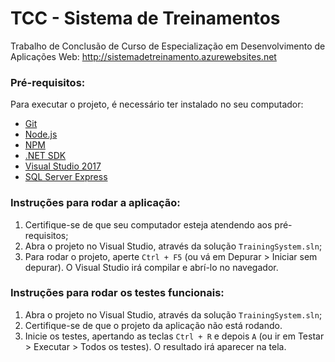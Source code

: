 # TCC - Sistema de Treinamentos

Trabalho de Conclusão de Curso de Especialização em Desenvolvimento de Aplicações Web: http://sistemadetreinamento.azurewebsites.net

### Pré-requisitos:

Para executar o projeto, é necessário ter instalado no seu computador:

- [Git](https://git-scm.com/downloads)
- [Node.js](https://nodejs.org/en/)
- [NPM](https://www.npmjs.com/get-npm)
- [.NET SDK](https://www.microsoft.com/net/learn/get-started/windows)
- [Visual Studio 2017](https://visualstudio.microsoft.com/pt-br/downloads/)
- [SQL Server Express](https://www.microsoft.com/pt-br/sql-server/sql-server-editions-express)


### Instruções para rodar a aplicação:

1. Certifique-se de que seu computador esteja atendendo aos pré-requisitos;
2. Abra o projeto no Visual Studio, através da solução `TrainingSystem.sln`;
3. Para rodar o projeto, aperte `Ctrl + F5` (ou vá em Depurar > Iniciar sem depurar). O Visual Studio irá compilar e abrí-lo no navegador.


### Instruções para rodar os testes funcionais:

1. Abra o projeto no Visual Studio, através da solução `TrainingSystem.sln`;
2. Certifique-se de que o projeto da aplicação não está rodando.
3. Inicie os testes, apertando as teclas `Ctrl + R` e depois `A` (ou ir em Testar > Executar > Todos os testes). O resultado irá aparecer na tela.



